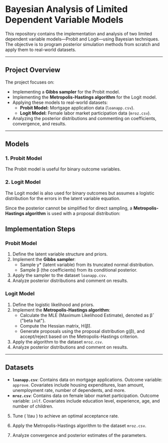 # Bayesian Analysis of Limited Dependent Variable Models

This repository contains the implementation and analysis of two limited dependent variable models—Probit and Logit—using Bayesian techniques. 
The objective is to program posterior simulation methods from scratch and apply them to real-world datasets.

---

## Project Overview

The project focuses on:
- Implementing a **Gibbs sampler** for the Probit model.
- Implementing the **Metropolis-Hastings algorithm** for the Logit model.
- Applying these models to real-world datasets:
  - **Probit Model:** Mortgage application data (`loanapp.csv`).
  - **Logit Model:** Female labor market participation data (`mroz.csv`).
- Analyzing the posterior distributions and commenting on coefficients, convergence, and results.

---

## Models

### 1. Probit Model

The Probit model is useful for binary outcome variables.

### 2. Logit Model

The Logit model is also used for binary outcomes but assumes a logistic distribution for the errors in the latent variable equation.

Since the posterior cannot be simplified for direct sampling, a **Metropolis-Hastings algorithm** is used with a proposal distribution:

## Implementation Steps

### Probit Model
1. Define the latent variable structure and priors.
2. Implement the **Gibbs sampler**:
   - Sample y* (latent variable) from its truncated normal distribution.
   - Sample β (the coefficients) from its conditional posterior.
3. Apply the sampler to the dataset `loanapp.csv`.
4. Analyze posterior distributions and comment on results.

### Logit Model
1. Define the logistic likelihood and priors.
2. Implement the **Metropolis-Hastings algorithm**:
   - Calculate the MLE (Maximum Likelihood Estimate), denoted as β̂ ("beta hat").
   - Compute the Hessian matrix, H(β̂).
   - Generate proposals using the proposal distribution g(β), and accept/reject based on the Metropolis-Hastings criterion.
3. Apply the algorithm to the dataset `mroz.csv`.
4. Analyze posterior distributions and comment on results.


---

## Datasets
- **`loanapp.csv`**: Contains data on mortgage applications. Outcome variable: `approve`. Covariates include housing expenditures, loan amount, unemployment rate, number of dependents, and more.
- **`mroz.csv`**: Contains data on female labor market participation. Outcome variable: `inlf`. Covariates include education level, experience, age, and number of children.



5. Tune \( \tau \) to achieve an optimal acceptance rate.

6. Apply the Metropolis-Hastings algorithm to the dataset `mroz.csv`.

7. Analyze convergence and posterior estimates of the parameters.

